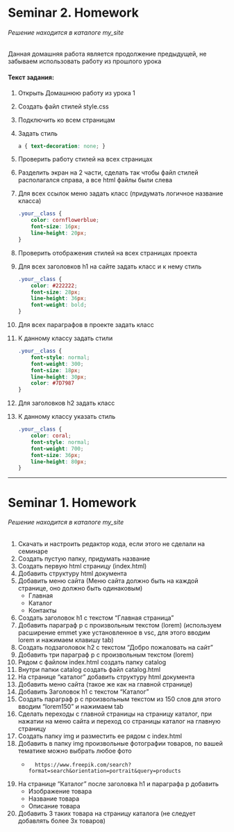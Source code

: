 
# Seminar 2. Homework
###### Решение находится в каталоге *my_site*  


Данная домашняя работа является продолжение предыдущей, не забываем использовать работу из прошлого урока  


#### Текст задания:   

1. Открыть Домашнюю работу из урока 1 

2. Создать файл стилей style.css

3. Подключить ко всем страницам

4. Задать стиль
    ```css
    a { text-decoration: none; }
    ```
    

5. Проверить работу стилей на всех страницах

6. Разделить экран на 2 части, сделать так чтобы файл стилей располагался справа, а все html файлы были слева

7. Для всех ссылок меню задать класс (придумать логичное название класса)
    ```css
    .your__class {
        color: cornflowerblue;
        font-size: 16px;
        line-height: 20px;
    }
    ```
8. Проверить отображения стилей на всех страницах проекта

9. Для всех заголовков h1 на сайте задать класс и к нему стиль
    ```css
    .your__class {
        color: #222222;
        font-size: 28px;
        line-height: 36px;
        font-weight: bold;
    }
    ```

10. Для всех параграфов в проекте задать класс

11. К данному классу задать стили
    ```css
    .your__class {
        font-style: normal;
        font-weight: 300;
        font-size: 18px;
        line-height: 30px;
        color: #7D7987
    }
    ```


12. Для заголовков h2 задать класс

13. К данному классу указать стиль 
    ```css
    .your__class {
        color: coral;
        font-style: normal;
        font-weight: 700;
        font-size: 36px;
        line-height: 80px;
    }
    ```

---


##
##  


# Seminar 1. Homework
###### Решение находится в каталоге *my_site*

1. Скачать и настроить редактор кода, если этого не сделали на семинаре
2. Создать пустую папку, придумать название
3. Создать первую html страницу (index.html)
4. Добавить структуру html документа
5. Добавить меню сайта (Меню сайта должно быть на каждой странице, оно должно быть одинаковым)
    - Главная
    - Каталог
    - Контакты
6. Создать заголовок h1 с текстом “Главная страница”
7. Добавить параграф p с произвольным текстом (lorem) (используем расширение emmet уже установленное в vsc, для этого вводим lorem и нажимаем клавишу tab)
8. Создать подзаголовок h2 с текстом “Добро пожаловать на сайт”
9. Добавить три параграф p с произвольным текстом (lorem)
10. Рядом с файлом index.html создать папку catalog
11. Внутри папки catalog создать файл catalog.html
12. На странице “каталог” добавить структуру html документа
13. Добавить меню сайта (такое же как на главной странице)
14. Добавить Заголовок h1 с текстом “Каталог”
15. Создать параграф p с произвольным текстом из 150 слов для этого вводим “lorem150” и нажимаем tab
16. Сделать переходы с главной страницы на страницу каталог, при нажатии на меню сайта и переход со страницы каталог на главную страницу
17. Создать папку img и разместить ее рядом с index.html
18. Добавить в папку img произвольные фотографии товаров, по вашей тематике можно выбрать любое фото 
    -       https://www.freepik.com/search?format=search&orientation=portrait&query=products
19. На странице “Каталог” после заголовка h1 и параграфа p добавить
    - Изображение товара
    - Название товара
    - Описание товара
20. Добавить 3 таких товара на страницу каталога (не следует добавлять более 3х товаров)

